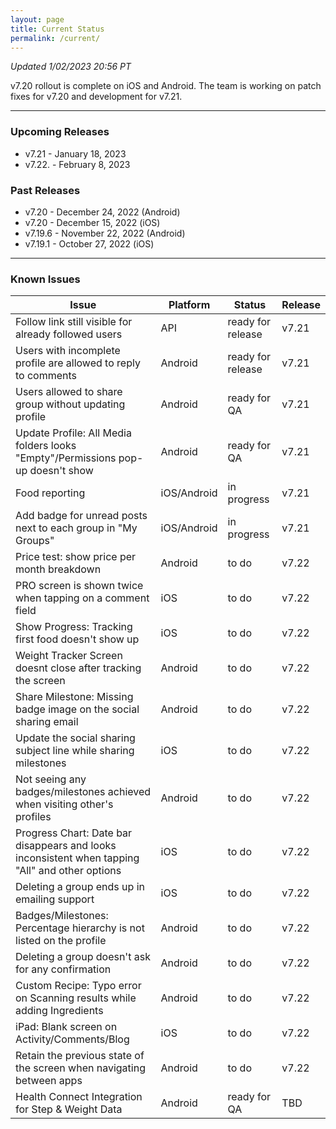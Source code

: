 ```yaml
---
layout: page
title: Current Status
permalink: /current/
---
```


_Updated 1/02/2023 20:56 PT_

v7.20 rollout is complete on iOS and Android. The team is working on patch fixes for v7.20 and development for v7.21.

***

### Upcoming Releases
- v7.21   - January 18, 2023
- v7.22.  - February 8, 2023
 
### Past Releases
- v7.20   - December 24, 2022 (Android)
- v7.20   - December 15, 2022 (iOS)
- v7.19.6 - November 22, 2022 (Android)
- v7.19.1 - October 27, 2022 (iOS)


***

### Known Issues

|Issue                          |Platform   | Status    | Release           |
| ---                           | ---       | ---       | ---               |
|Follow link still visible for already followed users |API|ready for release| v7.21|
|Users with incomplete profile are allowed to reply to comments |Android|ready for release| v7.21|
|Users allowed to share group without updating profile |Android|ready for QA| v7.21|
|Update Profile: All Media folders looks "Empty"/Permissions pop-up doesn't show |Android|ready for QA| v7.21|
|Food reporting|iOS/Android |in progress| v7.21|
|Add badge for unread posts next to each group in "My Groups" |iOS/Android|in progress| v7.21|
|Price test: show price per month breakdown|Android |to do| v7.22|
|PRO screen is shown twice when tapping on a comment field |iOS|to do| v7.22|
|Show Progress: Tracking first food doesn't show up |iOS|to do| v7.22|
|Weight Tracker Screen doesnt close after tracking the screen |Android|to do| v7.22|
|Share Milestone: Missing badge image on the social sharing email |Android|to do| v7.22|
|Update the social sharing subject line while sharing milestones |iOS|to do| v7.22|
|Not seeing any badges/milestones achieved when visiting other's profiles |Android|to do| v7.22|
|Progress Chart: Date bar disappears and looks inconsistent when tapping "All" and other options |iOS|to do| v7.22|
|Deleting a group ends up in emailing support |iOS|to do| v7.22|
|Badges/Milestones: Percentage hierarchy is not listed on the profile |Android|to do| v7.22|
|Deleting a group doesn't ask for any confirmation|Android|to do| v7.22|
|Custom Recipe: Typo error on Scanning results while adding Ingredients |Android|to do| v7.22|
|iPad: Blank screen on Activity/Comments/Blog |iOS|to do| v7.22|
|Retain the previous state of the screen when navigating between apps |Android|to do| v7.22|
|Health Connect Integration for Step & Weight Data |Android|ready for QA| TBD|

